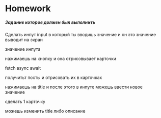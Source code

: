 # Homework

##### Задание которое должен был выполнить

Сделать инпут input  в который ты вводишь значение и он это значение выводит на экран

<div> значение инпута

нажимаешь на кнопку и она отрисовывает карточки


fetch async await

получитьт посты и отрисовать их в карточках

нажимаешь на title и после этого в инпуте можешь ввести новое значение

сделать 1 карточку

можешь изменить title либо описание
